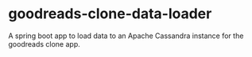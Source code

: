 # goodreads-clone-data-loader
A spring boot app to load data to an Apache Cassandra instance for the goodreads clone app.

